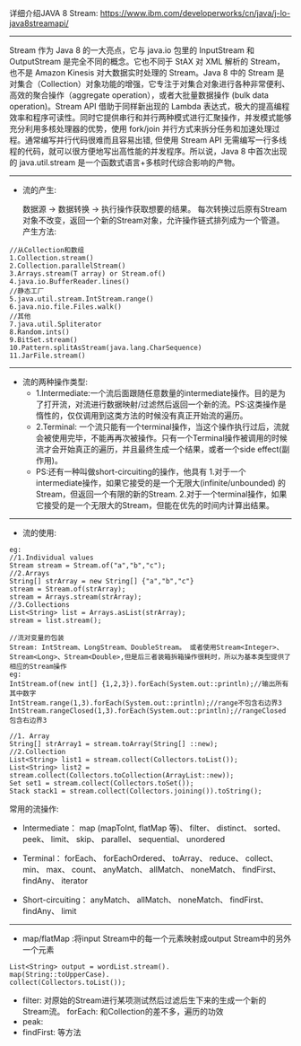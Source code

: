 详细介绍JAVA 8 Stream: https://www.ibm.com/developerworks/cn/java/j-lo-java8streamapi/

---

Stream 作为 Java 8 的一大亮点，它与 java.io 包里的 InputStream 和 OutputStream 是完全不同的概念。它也不同于 StAX 对 XML 解析的 Stream，也不是 Amazon Kinesis 对大数据实时处理的 Stream。Java 8 中的 Stream 是对集合（Collection）对象功能的增强，它专注于对集合对象进行各种非常便利、高效的聚合操作（aggregate operation），或者大批量数据操作 (bulk data operation)。Stream API 借助于同样新出现的 Lambda 表达式，极大的提高编程效率和程序可读性。同时它提供串行和并行两种模式进行汇聚操作，并发模式能够充分利用多核处理器的优势，使用 fork/join 并行方式来拆分任务和加速处理过程。通常编写并行代码很难而且容易出错, 但使用 Stream API 无需编写一行多线程的代码，就可以很方便地写出高性能的并发程序。所以说，Java 8 中首次出现的 java.util.stream 是一个函数式语言+多核时代综合影响的产物。

---

- 流的产生:

  数据源 -> 数据转换 -> 执行操作获取想要的结果。
  每次转换过后原有Stream对象不改变，返回一个新的Stream对象，允许操作链式排列成为一个管道。
  产生方法:
 ```
//从Collection和数组
1.Collection.stream()
2.Collection.parallelStream()
3.Arrays.stream(T array) or Stream.of()
4.java.io.BufferReader.lines()
//静态工厂
5.java.util.stream.IntStream.range()
6.java.nio.file.Files.walk()
//其他
7.java.util.Spliterator
8.Random.ints()
9.BitSet.stream()
10.Pattern.splitAsStream(java.lang.CharSequence)
11.JarFile.stream()
 ```
---

- 流的两种操作类型:
  - 1.Intermediate:一个流后面跟随任意数量的intermediate操作。目的是为了打开流，对流进行数据映射/过滤然后返回一个新的流。PS:这类操作是惰性的，仅仅调用到这类方法的时候没有真正开始流的遍历。
  -  2.Terminal: 一个流只能有一个terminal操作，当这个操作执行过后，流就会被使用完毕，不能再再次被操作。只有一个Terminal操作被调用的时候流才会开始真正的遍历，并且最终生成一个结果，或者一个side effect(副作用)。
  - PS:还有一种叫做short-circuiting的操作，他具有 1.对于一个intermediate操作，如果它接受的是一个无限大(infinite/unbounded) 的 Stream，但返回一个有限的新的Stream.
2.对于一个terminal操作，如果它接受的是一个无限大的Stream，但能在优先的时间内计算出结果。

---

- 流的使用:
```
eg: 
//1.Individual values
Stream stream = Stream.of("a","b","c");
//2.Arrays
String[] strArray = new String[] {"a","b","c"}
stream = Stream.of(strArray);
stream = Arrays.stream(strArray);
//3.Collections
List<String> list = Arrays.asList(strArray);
stream = list.stream();
```
```
//流对变量的包装
Stream: IntStream、LongStream、DoubleStream。 或者使用Stream<Integer>、Stream<Long>、Stream<Double>,但是后三者装箱拆箱操作很耗时，所以为基本类型提供了相应的Stream操作
eg:
IntStream.of(new int[] {1,2,3}).forEach(System.out::println);//输出所有其中数字
IntStream.range(1,3).forEach(System.out::println);//range不包含右边界3
IntStream.rangeClosed(1,3).forEach(System.out::println);//rangeClosed包含右边界3
```

```
//1. Array
String[] strArray1 = stream.toArray(String[] ::new);
//2.Collection
List<String> list1 = stream.collect(Collectors.toList());
List<String> list2 = stream.collect(Collectors.toCollection(ArrayList::new));
Set set1 = stream.collect(Collectors.toSet());
Stack stack1 = stream.collect(Collectors.joining()).toString();
```

常用的流操作:
- Intermediate：
map (mapToInt, flatMap 等)、 filter、 distinct、 sorted、 peek、 limit、 skip、 parallel、 sequential、 unordered

- Terminal：
forEach、 forEachOrdered、 toArray、 reduce、 collect、 min、 max、 count、 anyMatch、 allMatch、 noneMatch、 findFirst、 findAny、 iterator

- Short-circuiting：
anyMatch、 allMatch、 noneMatch、 findFirst、 findAny、 limit

---

- map/flatMap :将input Stream中的每一个元素映射成output Stream中的另外一个元素
```
List<String> output = wordList.stream().
map(String::toUpperCase).
collect(Collectors.toList());
```
- filter: 对原始的Stream进行某项测试然后过滤后生下来的生成一个新的Stream流。
forEach: 和Collection的差不多，遍历的功效
- peak:
- findFirst:
等方法
